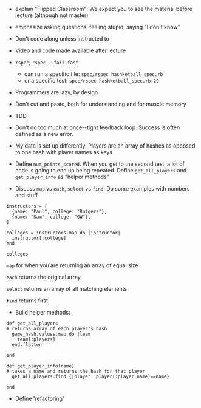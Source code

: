- explain "Flipped Classroom":  We expect you to see the material before lecture (although not master)

- emphasize asking questions, feeling stupid, saying "I don't know"

- Don't code along unless instructed to

- Video and code made available after lecture

- `rspec`; `rspec --fail-fast`
    - can run a specific file: `spec/rspec hashketball_spec.rb`
    - or a specific test: `spec/rspec hashketball_spec.rb:29`

- Programmers are lazy, by design

- Don't cut and paste, both for understanding and for muscle memory

- TDD

- Don't do too much at once--tight feedback loop.  Success is often defined as a new error.

- My data is set up differently:  Players are an array of hashes as opposed to one hash with player names as keys

- Define `num_points_scored`.  When you get to the second test, a lot of code is going to end up being repeated.  Define `get_all_players` and `get_player_info` as "helper methods"

- Discuss `map` vs `each`, `select` vs `find`.  Do some examples with numbers and stuff

```
instructors = [
  {name: "Paul", college: "Rutgers"},
  {name: "Sam", college: "GW"},
]

colleges = instructors.map do |instructor|
  instructor[:college]
end

colleges
```

`map` for when you are returning an array of equal size

`each` returns the original array

`select` returns an array of all matching elements

`find` returns first

- Build helper methods:

```
def get_all_players
# returns array of each player's hash
  game_hash.values.map do |team|
    team[:players]
  end.flatten

end

def get_player_info(name)
# takes a name and returns the hash for that player
  get_all_players.find {|player| player[:player_name]==name}

end
```

- Define 'refactoring'